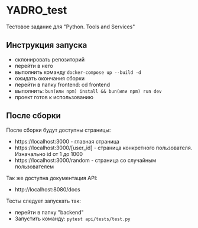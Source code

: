 # YADRO_test
Тестовое задание для "Python. Tools and Services"

## Инструкция запуска
- склонировать репозиторий
- перейти в него
- выполнить команду ```docker-compose up --build -d```
- ожидать окончания сборки
- перейти в папку frontend: cd frontend
- выполнить: ```bun(или npm) install && bun(или npm) run dev```
- проект готов к использованию

## После сборки

После сборки будут доступны страницы:
- https://localhost:3000 - главная страница
- https://localhost:3000/[user_id] - страница конкретного пользователя. Изначально id от 1 до 1000
- https://localhost:3000/random - страница со случайным пользователем

Так же доступна документация API:
- http://localhost:8080/docs

Тесты следует запускать так:
- перейти в папку "backend"
- Запустить команду: ```pytest api/tests/test.py```
